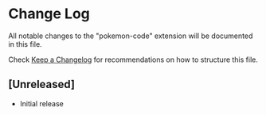 # Change Log
All notable changes to the "pokemon-code" extension will be documented in this file.

Check [Keep a Changelog](http://keepachangelog.com/) for recommendations on how to structure this file.

## [Unreleased]
- Initial release